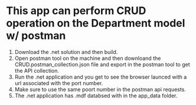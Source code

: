 # This app can perform CRUD operation on the Department model w/ postman

1. Download the .net solution and then build.
2. Open postman tool on the machine and then downloand the CRUD.postman_collection.json file and export in the postman tool to get the API collection.
3. Run the .net application and you get to see the browser launced with a url associated with the port number.
4. Make sure to use the same poort number in the postman api requests.
5. The .net application has .mdf databsed with in the app_data folder.
